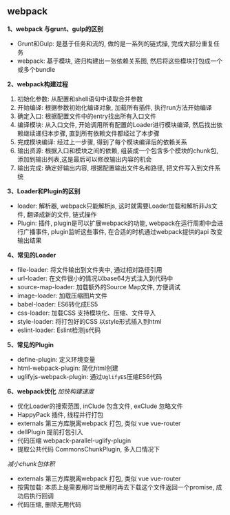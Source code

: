 ## webpack
**1、webpack 与grunt、gulp的区别**
- Grunt和Gulp: 是基于任务和流的, 做的是一系列的链式操, 完成大部分重复任务
- webpack: 基于模块, 递归构建出一张依赖关系图, 然后将这些模块打包成一个或多个bundle

**2、webpack构建过程**
  1. 初始化参数: 从配置和shell语句中读取合并参数
  2. 开始编译: 根据参数初始化编译对象, 加载所有插件, 执行run方法开始编译
  3. 确定入口: 根据配置文件中的entry找出所有入口文件
  4. 编译模块: 从入口文件, 开始调用所有配置的Loader进行模块编译, 然后找出依赖继续递归本步骤, 直到所有依赖文件都经过了本步骤
  5. 完成模块编译: 经过上一步骤, 得到了每个模块编译后的依赖关系
  6. 输出资源: 根据入口和模块之间的依赖, 组装成一个包含多个模块的chunk包, 添加到输出列表,这是最后可以修改输出内容的机会
  7. 输出完成: 确定好输出内容, 根据配置输出文件名和路径, 把文件写入到文件系统

**3、Loader和Plugin的区别**
  - loader: 解析器, webpack只能解析js, 这时就需要Loader加载和解析非Js文件, 翻译成新的文件, 链式操作
  - Plugin: 插件, plugin是可以扩展webpack的功能, webpack在运行周期中会进行广播事件, plugin监听这些事件, 在合适的时机通过webpack提供的api 改变输出结果

**4、常见的Loader**
  - file-loader: 将文件输出到文件夹中, 通过相对路径引用
  - url-loader: 在文件很小的情况以base64方式注入到代码中
  - source-map-loader: 加载额外的Source Map文件, 方便调试
  - image-loader: 加载压缩图片文件
  - babel-loader: ES6转化成ES5
  - css-loader: 加载CSS 支持模块化、压缩、文件导入
  - style-loader: 将打包好的CSS 以style形式插入到html
  - eslint-loader: Eslint检测js代码


**5、常见的Plugin**
  - define-plugin: 定义环境变量
  - html-webpack-plugin: 简化html创建
  - uglifyjs-webpack-plugin: 通过`UglifyES`压缩ES6代码

**6、webpack优化**
*加快构建速度*
  - 优化Loader的搜索范围, inClude 包含文件, exClude 忽略文件
  - HappyPack 插件, 线程并行打包
  - externals 第三方库脱离webpack 打包, 类似 vue vue-router
  - dellPlugin 提前打包引入
  - 代码压缩 webpack-parallel-uglify-plugin 
  - 提取公共代码 CommonsChunkPlugin, 多入口情况下

*减小chunk包体积*
  - externals 第三方库脱离webpack 打包, 类似 vue vue-router 
  - 按需加载: 本质上是需要用时当使用时再去下载这个文件返回一个promise, 成功后执行回调
  - 代码压缩, 删除无用代码

